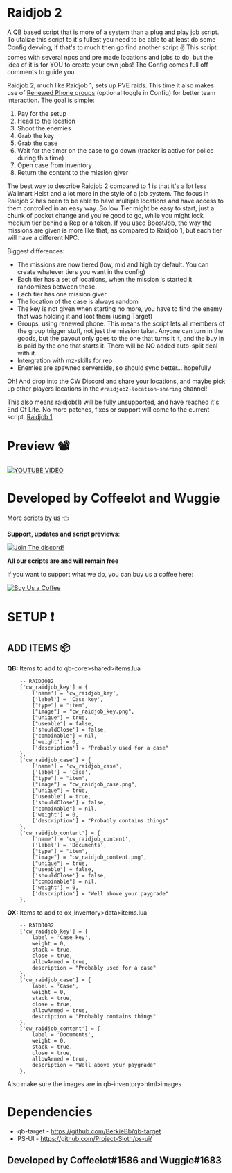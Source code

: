 # Raidjob 2
A QB based script that is more of a system than a plug and play job script. To utalize this script to it's fullest you need to be able to at least do some Config devving, if that's to much then go find another script ✌ This script comes with several npcs and pre made locations and jobs to do, but the idea of it is for YOU to create your own jobs! The Config comes full off comments to guide you.

Raidjob 2, much like Raidjob 1, sets up PVE raids. This time it also makes use of [Renewed Phone groups](https://github.com/Renewed-Scripts/qb-phone) (optional toggle in Config) for better team interaction. The goal is simple:
1. Pay for the setup
2. Head to the location
3. Shoot the enemies
4. Grab the key
5. Grab the case
6. Wait for the timer on the case to go down (tracker is active for police during this time)
7. Open case from inventory
8. Return the content to the mission giver

The best way to describe Raidjob 2 compared to 1 is that it's a lot less Wallmart Heist and a lot more in the style of a job system. The focus in Raidjob 2 has been to be able to have multiple locations and have access to them controlled in an easy way. So low Tier might be easy to start, just a chunk of pocket change and you're good to go, while you might lock medium tier behind a Rep or a token.
If you used BoostJob, the way the missions are given is more like that, as compared to Raidjob 1, but each tier will have a different NPC.

Biggest differences:
- The missions are now tiered (low, mid and high by default. You can create whatever tiers you want in the config)
- Each tier has a set of locations, when the mission is started it randomizes between these.
- Each tier has one mission giver
- The location of the case is always random
- The key is not given when starting no more, you have to find the enemy that was holding it and loot them (using Target)
- Groups, using renewed phone.
This means the script lets all members of the group trigger stuff, not just the mission taker. Anyone can turn in the goods, but the payout only goes to the one that turns it it, and the buy in is paid by the one that starts it. There will be NO added auto-split  deal with it.
- Intergration with mz-skills for rep
- Enemies are spawned serverside, so should sync better... hopefully

Oh! And drop into the CW Discord and share your locations, and maybe pick up other players locations in the `#raidjob2-location-sharing` channel!

This also means raidjob(1) will be fully unsupported, and have reached it's End Of Life. No more patches, fixes or support will come to the current script.
[Raidjob 1](https://github.com/Coffeelot/cw-raidjob)

# Preview 📽
[![YOUTUBE VIDEO](https://youtu.be/ZBJHE9NxEnY/0.jpg)](https://youtu.be/ZBJHE9NxEnY)

# Developed by Coffeelot and Wuggie
[More scripts by us](https://github.com/stars/Coffeelot/lists/cw-scripts)  👈

**Support, updates and script previews**:

[![Join The discord!](https://cdn.discordapp.com/attachments/977876510620909579/1013102122985857064/discordJoin.png)](https://discord.gg/FJY4mtjaKr )

**All our scripts are and will remain free** 

If you want to support what we do, you can buy us a coffee here:

[![Buy Us a Coffee](https://www.buymeacoffee.com/assets/img/guidelines/download-assets-sm-2.svg)](https://www.buymeacoffee.com/cwscriptbois )

# SETUP ❗

## ADD ITEMS 📦
**QB:**
Items to add to qb-core>shared>items.lua 
```
	-- RAIDJOB2
	['cw_raidjob_key'] = {
		['name'] = 'cw_raidjob_key',
		['label'] = 'Case key',
		["type"] = "item",
		["image"] = "cw_raidjob_key.png",
		["unique"] = true,
		["useable"] = false,
		['shouldClose'] = false,
		["combinable"] = nil,
		['weight'] = 0,
		['description'] = "Probably used for a case"
	},
	['cw_raidjob_case'] = {
		['name'] = 'cw_raidjob_case',
		['label'] = 'Case',
		["type"] = "item",
		["image"] = "cw_raidjob_case.png",
		["unique"] = true,
		["useable"] = true,
		['shouldClose'] = false,
		["combinable"] = nil,
		['weight'] = 0,
		['description'] = "Probably contains things"
	},
	['cw_raidjob_content'] = {
		['name'] = 'cw_raidjob_content',
		['label'] = 'Documents',
		["type"] = "item",
		["image"] = "cw_raidjob_content.png",
		["unique"] = true,
		["useable"] = false,
		['shouldClose'] = false,
		["combinable"] = nil,
		['weight'] = 0,
		['description'] = "Well above your paygrade"
	},

```

**OX:**
Items to add to ox_inventory>data>items.lua 
```
	-- RAIDJOB2
	['cw_raidjob_key'] = {
		label = 'Case key',
		weight = 0,
		stack = true,
		close = true,
		allowArmed = true,
		description = "Probably used for a case"
	},
	['cw_raidjob_case'] = {
		label = 'Case',
		weight = 0,
		stack = true,
		close = true,
		allowArmed = true,
		description = "Probably contains things"
	},
	['cw_raidjob_content'] = {
		label = 'Documents',
		weight = 0,
		stack = true,
		close = true,
		allowArmed = true,
		description = "Well above your paygrade"
	},

```

Also make sure the images are in qb-inventory>html>images

# Dependencies

* qb-target - https://github.com/BerkieBb/qb-target
* PS-UI - https://github.com/Project-Sloth/ps-ui/


## Developed by Coffeelot#1586 and Wuggie#1683
